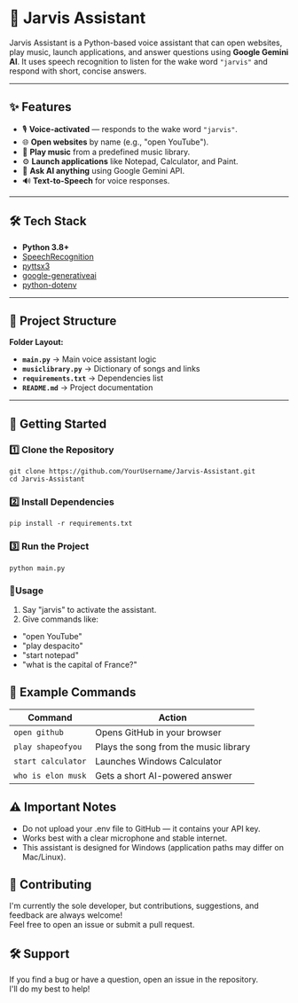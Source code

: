 # 🤖 Jarvis Assistant

Jarvis Assistant is a Python-based voice assistant that can open websites, play music, launch applications, and answer questions using **Google Gemini AI**. It uses speech recognition to listen for the wake word `"jarvis"` and respond with short, concise answers.

---

## ✨ Features
- 🎙 **Voice-activated** — responds to the wake word `"jarvis"`.
- 🌐 **Open websites** by name (e.g., "open YouTube").
- 🎵 **Play music** from a predefined music library.
- ⚙ **Launch applications** like Notepad, Calculator, and Paint.
- 🤖 **Ask AI anything** using Google Gemini API.
- 🔊 **Text-to-Speech** for voice responses.

---

## 🛠 Tech Stack
- **Python 3.8+**
- [SpeechRecognition](https://pypi.org/project/SpeechRecognition/)
- [pyttsx3](https://pypi.org/project/pyttsx3/)
- [google-generativeai](https://pypi.org/project/google-generativeai/)
- [python-dotenv](https://pypi.org/project/python-dotenv/)

---

## 📂 Project Structure
**Folder Layout:**
- **`main.py`** → Main voice assistant logic  
- **`musiclibrary.py`** → Dictionary of songs and links  
- **`requirements.txt`** → Dependencies list  
- **`README.md`** → Project documentation  

---

## 🚀 Getting Started

### 1️⃣ Clone the Repository


```
git clone https://github.com/YourUsername/Jarvis-Assistant.git
cd Jarvis-Assistant
```
### 2️⃣ Install Dependencies
```
pip install -r requirements.txt
```
### 3️⃣ Run the Project
```
python main.py
```

### 🎯Usage
1. Say "jarvis" to activate the assistant.
2. Give commands like:
* "open YouTube"
* "play despacito"
* "start notepad"
* "what is the capital of France?"

## 📌 Example Commands

| Command             | Action                                  |
|---------------------|------------------------------------------|
| `open github`       | Opens GitHub in your browser             |
| `play shapeofyou`   | Plays the song from the music library    |
| `start calculator`  | Launches Windows Calculator              |
| `who is elon musk`  | Gets a short AI-powered answer           |


## ⚠️ Important Notes

* Do not upload your .env file to GitHub — it contains your API key.
* Works best with a clear microphone and stable internet.
* This assistant is designed for Windows (application paths may differ on Mac/Linux).

## 🤝 Contributing
I'm currently the sole developer, but contributions, suggestions, and feedback are always welcome!  
Feel free to open an issue or submit a pull request.

## 🛠️ Support
If you find a bug or have a question, open an issue in the repository.  
I'll do my best to help!

